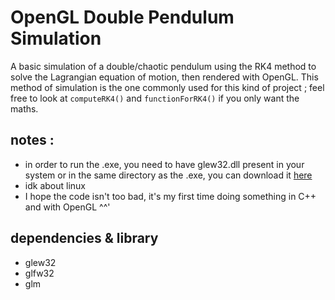# OpenGL Double Pendulum Simulation
A basic simulation of a double/chaotic pendulum using the RK4 method to solve the Lagrangian equation of motion, then rendered with OpenGL.
This method of simulation is the one commonly used for this kind of project ; feel free to look at ``computeRK4()`` and ``functionForRK4()`` if you only want the maths.

## notes :
- in order to run the .exe, you need to have glew32.dll present in your system or in the same directory as the .exe, you can download it [here](https://glew.sourceforge.net/install.html)  
- idk about linux
- I hope the code isn't too bad, it's my first time doing something in C++ and with OpenGL ^^'

## dependencies & library
- glew32
- glfw32
- glm
